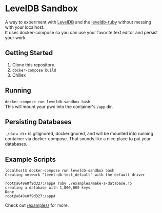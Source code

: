 # LevelDB Sandbox

A way to experiment with [LevelDB](https://github.com/google/leveldb) and the [leveldb-ruby](https://github.com/wmorgan/leveldb-ruby) without messing with your localhost.  
It uses docker-compose so you can use your favorite text editor and persist your work.

## Getting Started

1. Clone this repository.
2. `docker-compose build`
3.  Chillɐx

## Running

`docker-compose run leveldb-sandbox bash`  
This will mount your pwd into the container's `/app` dir.

## Persisting Databases

`./data-dir` is gitignored, dockerignored, and will be mounted into
running container via docker-compose. That sounds like a nice place to put your
databases.

## Example Scripts

```shell
localhost$ docker-compose run leveldb-sandbox bash
Creating network "level-db-test_default" with the default driver

root@a649e0f9d327:/app# ruby ./examples/make-a-database.rb
creating a database with 1,000,000 keys
Done
root@a649e0f9d327:/app#
```

Check out [/examples/](./examples) for more.
